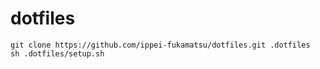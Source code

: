 # dotfiles

```
git clone https://github.com/ippei-fukamatsu/dotfiles.git .dotfiles
sh .dotfiles/setup.sh
```
